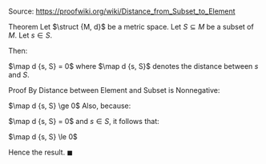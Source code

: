 # 

Source: https://proofwiki.org/wiki/Distance_from_Subset_to_Element

Theorem
Let $\struct {M, d}$ be a metric space.
Let $S \subseteq M$ be a subset of $M$.
Let $s \in S$.

Then:

$\map d {s, S} = 0$
where $\map d {s, S}$ denotes the distance between $s$ and $S$.


Proof
By Distance between Element and Subset is Nonnegative:

$\map d {s, S} \ge 0$
Also, because:

$\map d {s, S} = 0$
and $s \in S$, it follows that:

$\map d {s, S} \le 0$

Hence the result.
$\blacksquare$





